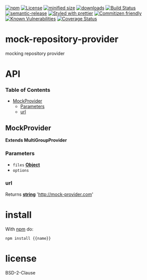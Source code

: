 [![npm](https://img.shields.io/npm/v/mock-repository-provider.svg)](https://www.npmjs.com/package/mock-repository-provider)
[![License](https://img.shields.io/badge/License-BSD%203--Clause-blue.svg)](https://opensource.org/licenses/BSD-3-Clause)
[![minified size](https://badgen.net/bundlephobia/min/mock-repository-provider)](https://bundlephobia.com/result?p=mock-repository-provider)
[![downloads](http://img.shields.io/npm/dm/mock-repository-provider.svg?style=flat-square)](https://npmjs.org/package/mock-repository-provider)
[![Build Status](https://travis-ci.com/arlac77/mock-repository-provider.svg?branch=master)](https://travis-ci.com/arlac77/mock-repository-provider)
[![semantic-release](https://img.shields.io/badge/%20%20%F0%9F%93%A6%F0%9F%9A%80-semantic--release-e10079.svg)](https://github.com/arlac77/mock-repository-provider.git)
[![Styled with prettier](https://img.shields.io/badge/styled_with-prettier-ff69b4.svg)](https://github.com/prettier/prettier)
[![Commitizen friendly](https://img.shields.io/badge/commitizen-friendly-brightgreen.svg)](http://commitizen.github.io/cz-cli/)
[![Known Vulnerabilities](https://snyk.io/test/github/arlac77/mock-repository-provider/badge.svg)](https://snyk.io/test/github/arlac77/mock-repository-provider)
[![Coverage Status](https://coveralls.io/repos/arlac77/mock-repository-provider/badge.svg)](https://coveralls.io/r/arlac77/mock-repository-provider)

# mock-repository-provider

mocking repository provider

# API

<!-- Generated by documentation.js. Update this documentation by updating the source code. -->

### Table of Contents

-   [MockProvider](#mockprovider)
    -   [Parameters](#parameters)
    -   [url](#url)

## MockProvider

**Extends MultiGroupProvider**

### Parameters

-   `files` **[Object](https://developer.mozilla.org/docs/Web/JavaScript/Reference/Global_Objects/Object)** 
-   `options`  

### url

Returns **[string](https://developer.mozilla.org/docs/Web/JavaScript/Reference/Global_Objects/String)** '<http://mock-provider.com>'

# install

With [npm](http://npmjs.org) do:

```shell
npm install {{name}}
```

# license

BSD-2-Clause
